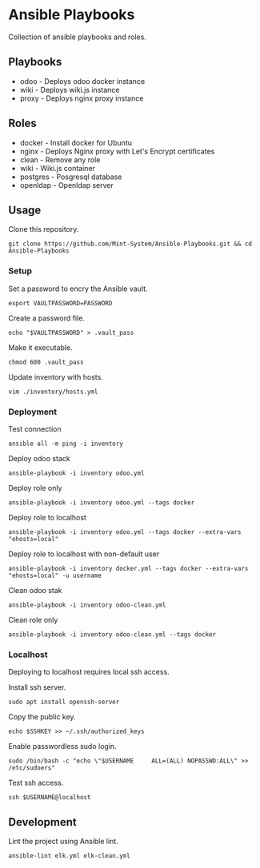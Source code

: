 
# Ansible Playbooks

Collection of ansible playbooks and roles.

## Playbooks

* odoo - Deploys odoo docker instance
* wiki - Deploys wiki.js instance
* proxy - Deploys nginx proxy instance

## Roles

* docker - Install docker for Ubuntu
* nginx - Deploys Nginx proxy with Let's Encrypt certificates
* clean - Remove any role
* wiki - Wiki.js container
* postgres - Posgresql database
* openldap - Openldap server

## Usage

Clone this repository.

`git clone https://github.com/Mint-System/Ansible-Playbooks.git && cd Ansible-Playbooks`

### Setup

Set a password to encry the Ansible vault.

`export VAULTPASSWORD=PASSWORD`

Create a password file.

`echo "$VAULTPASSWORD" > .vault_pass`

Make it executable.

`chmod 600 .vault_pass`

Update inventory with hosts.

`vim ./inventory/hosts.yml`

### Deployment

Test connection

`ansible all -m ping -i inventory`

Deploy odoo stack

`ansible-playbook -i inventory odoo.yml`

Deploy role only

`ansible-playbook -i inventory odoo.yml --tags docker`

Deploy role to localhost

`ansible-playbook -i inventory odoo.yml --tags docker --extra-vars "ehosts=local"`

Deploy role to localhost with non-default user

`ansible-playbook -i inventory docker.yml --tags docker --extra-vars "ehosts=local" -u username`

Clean odoo stak

`ansible-playbook -i inventory odoo-clean.yml`

Clean role only

`ansible-playbook -i inventory odoo-clean.yml --tags docker`

### Localhost

Deploying to localhost requires local ssh access.

Install ssh server.

`sudo apt install openssh-server`

Copy the public key.

`echo $SSHKEY >> ~/.ssh/authorized_keys`

Enable passwordless sudo login.

`sudo /bin/bash -c "echo \"$USERNAME     ALL=(ALL) NOPASSWD:ALL\" >> /etc/sudoers"`

Test ssh access.

`ssh $USERNAME@localhost`

## Development

Lint the project using Ansible lint.

`ansible-lint elk.yml elk-clean.yml`
